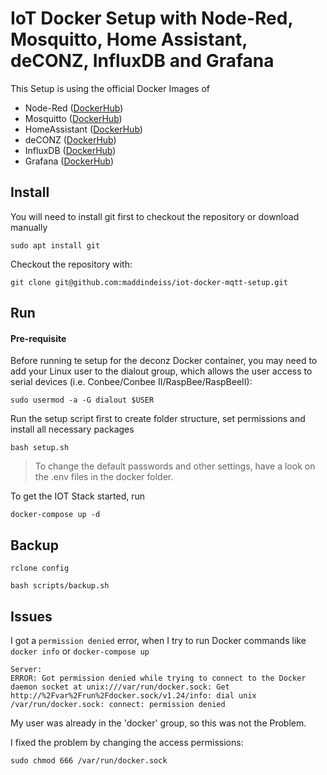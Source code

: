 # IoT Docker Setup with Node-Red, Mosquitto, Home Assistant, deCONZ, InfluxDB and Grafana

This Setup is using the official Docker Images of
* Node-Red ([DockerHub](https://hub.docker.com/r/nodered/node-red/))
* Mosquitto ([DockerHub](https://hub.docker.com/_/eclipse-mosquitto/))
* HomeAssistant ([DockerHub](https://hub.docker.com/r/homeassistant/home-assistant/))
* deCONZ ([DockerHub](https://hub.docker.com/r/deconzcommunity/deconz/))
* InfluxDB ([DockerHub](https://hub.docker.com/_/influxdb))
* Grafana ([DockerHub](https://hub.docker.com/r/grafana/grafana/))

## Install

You will need to install git first to checkout the repository or download manually

```
sudo apt install git
```

Checkout the repository with:

```
git clone git@github.com:maddindeiss/iot-docker-mqtt-setup.git 
```


## Run

#### Pre-requisite
Before running te setup for the deconz Docker container, you may need to add your Linux user to the dialout group, which allows the user access to serial devices (i.e. Conbee/Conbee II/RaspBee/RaspBeeII):
```
sudo usermod -a -G dialout $USER
```

Run the setup script first to create folder structure, set permissions and install all necessary packages

```
bash setup.sh
```

> To change the default passwords and other settings, have a look on the .env files in the docker folder.

To get the IOT Stack started, run 

```
docker-compose up -d
```

## Backup

```
rclone config
```

```
bash scripts/backup.sh
```


## Issues

I got a ```permission denied``` error, when I try to run Docker commands like ```docker info``` or ```docker-compose up```
```
Server:
ERROR: Got permission denied while trying to connect to the Docker daemon socket at unix:///var/run/docker.sock: Get http://%2Fvar%2Frun%2Fdocker.sock/v1.24/info: dial unix /var/run/docker.sock: connect: permission denied
```

My user was already in the 'docker' group, so this was not the Problem.

I fixed the problem by changing the access permissions:
```
sudo chmod 666 /var/run/docker.sock
```